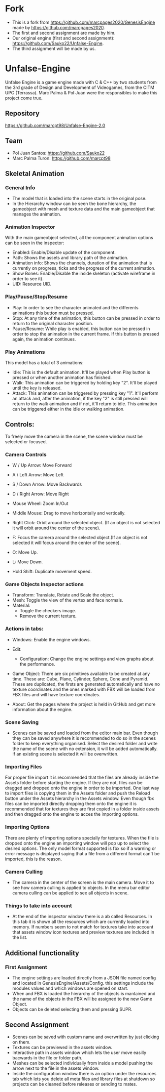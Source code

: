 # Fork
- This is a fork from https://github.com/marcpages2020/GenesisEngine made by https://github.com/marcpages2020.
- The first and second assignment are made by him.
- Our original engine (first and second assignment): https://github.com/Sauko22/Unfalse-Engine.
- The third assignment will be made by us.

# Unfalse-Engine
Unfalse Engine is a game engine made with C & C++ by two students from the 3rd grade of Design and Development of Videogames, from the CITM UPC (Terrassa).
Marc Palma & Pol Juan were the responsibles to make this project come true.

## Repository
https://github.com/marcpt98/Unfalse-Engine-2.0

## Team
- Pol Juan Santos: https://github.com/Sauko22
- Marc Palma Turon: https://github.com/marcpt98

## Skeletal Animation
### General Info
- The model that is loaded into the scene starts in the original pose.
- In the Hierarchy window can be seen the bone hierarchy, the gameobject with mesh and texture data and the main gameobject that manages the animation.

### Animation Inspector
With the main gameobject selected, all the component animation options can be seen in the inspector:
  - Enabled: Enable/Disable update of the component.
  - Path: Shows the assets and library path of the animation.
  - Animation info: Shows the channels, duration of the animation that is currently on progress, ticks and the progress of the current animation.
  - Show Bones: Enable/Disable the inside skeleton (activate wireframe in order to see it).
  - UID: Resource UID.

### Play/Pause/Stop/Resume
- Play: In order to see the character animated and the differents animations this button must be pressed.
- Stop: At any time of the animation, this button can be pressed in order to return to the original character position.
- Pause/Resume: While play is enabled, this button can be pressed in order to stop the animation in the current frame. If this button is pressed again, the animation continues.

### Play Animations
This model has a total of 3 animations:
- Idle: This is the default animation. It'll be played when Play button is pressed or when another animation has finished.
- Walk: This animation can be triggered by holding key "2". It'll be played until the key is released.
- Attack: This animation can be triggered by pressing key "1". It'll perform an attack and, after the animation, if the key "2" is still pressed will return to the walk animation and if not, it'll return to idle. This animation can be triggered either in the idle or walking animation.

## Controls: 
  To freely move the camera in the scene, the scene window must be selected or focused.

### Camera Controls
 - W / Up Arrow: Move Forward
 - A / Left Arrow: Move Left
 - S / Down Arrow: Move Backwards
 - D / Right Arrow: Move Right

 - Mouse Wheel: Zoom In/Out
 - Middle Mouse: Drag to move horizontally and vertically. 
 - Right Click: Orbit around the selected object. (If an object is not selected it will orbit around the center of the scene).
 - F: Focus the camera around the selected object.(If an object is not selected it will focus around the center of the scene).
 - O: Move Up.
 - L: Move Down.
 - Hold Shift: Duplicate movement speed.
 
### Game Objects Inspector actions
 - Transform: Translate, Rotate and Scale the object. 
 - Mesh: Toggle the view of the vertex and face normals. 
 - Material: 
     - Toggle the checkers image. 
     - Remove the current texture. 

### Actions in tabs:
 - Windows: Enable the engine windows. 
 - Edit: 
   - Configuration: Change the engine settings and view graphs about the performance. 

 - Game Object: There are six primitives available to be created at any time. These are: Cube, Plane, Cylinder, Sphere,
   Cone and Pyramid. These are duplicated, the firsts are generated automatically and have no texture coordinates and the 
   ones marked with FBX will be loaded from FBX files and will have texture coordinates. 

 - About: Get the pages where the project is held in GitHub and get more information about the engine.

### Scene Saving
 - Scenes can be saved and loaded from the editor main bar. Even though they can be saved anywhere it is recommended to do so in the scenes folder to keep everything organised. Select the desired folder and write the name of the scene with no extension, it will be added automatically. If an existing scene is selected it will be overwritten. 

### Importing Files
 For proper file import it is recommended that the files are already inside the Assets folder before starting the engine. If they are not, files can be dragged and dropped onto the engine in order to be imported. One last way to import files is copying them in the Assets folder and push the Reload button under the Assets hierarchy in the Assets window. Even though fbx files can be imported directly dropping them onto the engine it is recommended that for textures they are first copied in a folder inside assets and then dragged onto the engine to acces the importing options. 

 ### Importing Options
There are plenty of importing options specially for textures. When the file is dropped onto the engine an importing window will pop up to select the desired options. The only model format supported is fbx so if a warning or error message is displayed saying that a file from a different format can't be imported, this is the reason. 

### Camera Culling
 - The camera in the center of the screen is the main camera. Move it to see how camera culling is applied to objects. In the menu bar editor camera culling can be applied to see all objects in scene. 

### Things to take into account
 - At the end of the inspector window there is a ab called Resources. In this tab it is shown all the resources which are currently loaded into memory. If numbers seem to not match for textures take into account that assets window icon textures and preview textures are included in the list.

 ## Additional functionality

 ### First Assignment
 - The engine settings are loaded directly from a JSON file named config and located in GenesisEngine/Assets/Config. 
   this settings include the modules values and which windows are opened on start. 
 - When and FBX is loaded the hierarchy of the objects is mantained and the name of the objects in the FBX will be assigned
   to the new Game Object.  
 - Objects can be deleted selecting them and pressing SUPR.  

## Second Assignment
 - Scenes can be saved with custom name and overwritten by just clicking on them.
 - Textures can be previewed in the assets window. 
 - Interactive path in assets window which lets the user move easilly bacwards in the file or folder path. 
 - Meshes can be selected individually from inside a model pushing the arrow next to the file in the assets window. 
 - Inside the configuration window there is an option under the resources tab which lets you delete all meta files and library files at shutdown so projects can be cleaned before releases or sending to mates. 
